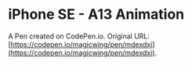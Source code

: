 # iPhone SE - A13 Animation

A Pen created on CodePen.io. Original URL: [https://codepen.io/magicwing/pen/mdexdxj](https://codepen.io/magicwing/pen/mdexdxj).


